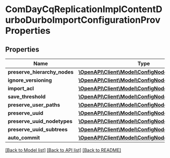 # ComDayCqReplicationImplContentDurboDurboImportConfigurationProvProperties

## Properties
Name | Type | Description | Notes
------------ | ------------- | ------------- | -------------
**preserve_hierarchy_nodes** | [**\OpenAPI\Client\Model\ConfigNodePropertyBoolean**](ConfigNodePropertyBoolean.md) |  | [optional] 
**ignore_versioning** | [**\OpenAPI\Client\Model\ConfigNodePropertyBoolean**](ConfigNodePropertyBoolean.md) |  | [optional] 
**import_acl** | [**\OpenAPI\Client\Model\ConfigNodePropertyBoolean**](ConfigNodePropertyBoolean.md) |  | [optional] 
**save_threshold** | [**\OpenAPI\Client\Model\ConfigNodePropertyInteger**](ConfigNodePropertyInteger.md) |  | [optional] 
**preserve_user_paths** | [**\OpenAPI\Client\Model\ConfigNodePropertyBoolean**](ConfigNodePropertyBoolean.md) |  | [optional] 
**preserve_uuid** | [**\OpenAPI\Client\Model\ConfigNodePropertyBoolean**](ConfigNodePropertyBoolean.md) |  | [optional] 
**preserve_uuid_nodetypes** | [**\OpenAPI\Client\Model\ConfigNodePropertyArray**](ConfigNodePropertyArray.md) |  | [optional] 
**preserve_uuid_subtrees** | [**\OpenAPI\Client\Model\ConfigNodePropertyArray**](ConfigNodePropertyArray.md) |  | [optional] 
**auto_commit** | [**\OpenAPI\Client\Model\ConfigNodePropertyBoolean**](ConfigNodePropertyBoolean.md) |  | [optional] 

[[Back to Model list]](../README.md#documentation-for-models) [[Back to API list]](../README.md#documentation-for-api-endpoints) [[Back to README]](../README.md)


